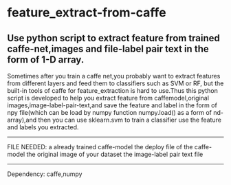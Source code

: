 # feature_extract-from-caffe
Use python script to extract feature from trained caffe-net,images and file-label pair text in the form of 1-D array.
----------------------------------------------------------------------------------------------

Sometimes after you train a caffe net,you probably want to extract features from different layers and feed them to classifiers such as SVM or RF, but the built-in tools of caffe for feature_extraction is hard to use.Thus this python script is developed to help you extract feature from caffemodel,original images,image-label-pair-text,and save the feature and label in the form of npy file(which can be load by numpy function numpy.load() as a form of nd-array),and then you can use sklearn.svm to train a classifier use the feature and labels you extracted.

----------------------------------------------------------------------------------------------
FILE NEEDED:
a already trained caffe-model
the deploy file of the caffe-model
the original image of your dataset
the image-label pair text file

-----------------------------------------------------------------------------------------------
Dependency:
caffe,numpy
